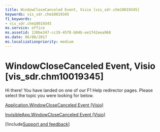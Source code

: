 ```yaml
---
title: WindowCloseCanceled Event, Visio [vis_sdr.chm10019345]
keywords: vis_sdr.chm10019345
f1_keywords:
- vis_sdr.chm10019345
ms.service: office
ms.assetid: 130be347-cc19-45f8-b04b-ee1f42eea968
ms.date: 06/08/2017
ms.localizationpriority: medium
---
```



# WindowCloseCanceled Event, Visio [vis_sdr.chm10019345]

Hi there! You have landed on one of our F1 Help redirector pages. Please select the topic you were looking for below.

[Application.WindowCloseCanceled Event (Visio)](https://msdn.microsoft.com/library/1273b75d-0543-69aa-aab3-47281295ee6b%28Office.15%29.aspx)

[InvisibleApp.WindowCloseCanceled Event (Visio)](https://msdn.microsoft.com/library/472119a3-c6e8-15bf-5266-6cfba9207ce5%28Office.15%29.aspx)

[!include[Support and feedback](~/includes/feedback-boilerplate.md)]
